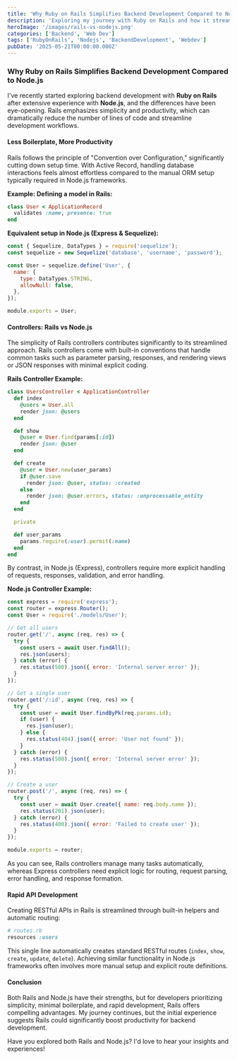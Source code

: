 ```yaml
---
title: 'Why Ruby on Rails Simplifies Backend Development Compared to Node.js'
description: 'Exploring my journey with Ruby on Rails and how it streamlines backend web development compared to Node.js.'
heroImage: '/images/rails-vs-nodejs.png'
categories: ['Backend', 'Web Dev']
tags: ['RubyOnRails', 'Nodejs', 'BackendDevelopment', 'Webdev']
pubDate: '2025-05-21T00:00:00.000Z'
---
```


### Why Ruby on Rails Simplifies Backend Development Compared to Node.js

I've recently started exploring backend development with **Ruby on Rails** after extensive experience with **Node.js**, and the differences have been eye-opening. Rails emphasizes simplicity and productivity, which can dramatically reduce the number of lines of code and streamline development workflows.

#### Less Boilerplate, More Productivity

Rails follows the principle of "Convention over Configuration," significantly cutting down setup time. With Active Record, handling database interactions feels almost effortless compared to the manual ORM setup typically required in Node.js frameworks.

**Example: Defining a model in Rails:**

```ruby
class User < ApplicationRecord
  validates :name, presence: true
end
```

**Equivalent setup in Node.js (Express & Sequelize):**

```javascript
const { Sequelize, DataTypes } = require('sequelize');
const sequelize = new Sequelize('database', 'username', 'password');

const User = sequelize.define('User', {
  name: {
    type: DataTypes.STRING,
    allowNull: false,
  },
});

module.exports = User;
```

#### Controllers: Rails vs Node.js

The simplicity of Rails controllers contributes significantly to its streamlined approach. Rails controllers come with built-in conventions that handle common tasks such as parameter parsing, responses, and rendering views or JSON responses with minimal explicit coding.

**Rails Controller Example:**

```ruby
class UsersController < ApplicationController
  def index
    @users = User.all
    render json: @users
  end

  def show
    @user = User.find(params[:id])
    render json: @user
  end

  def create
    @user = User.new(user_params)
    if @user.save
      render json: @user, status: :created
    else
      render json: @user.errors, status: :unprocessable_entity
    end
  end

  private

  def user_params
    params.require(:user).permit(:name)
  end
end
```

By contrast, in Node.js (Express), controllers require more explicit handling of requests, responses, validation, and error handling.

**Node.js Controller Example:**

```javascript
const express = require('express');
const router = express.Router();
const User = require('./models/User');

// Get all users
router.get('/', async (req, res) => {
  try {
    const users = await User.findAll();
    res.json(users);
  } catch (error) {
    res.status(500).json({ error: 'Internal server error' });
  }
});

// Get a single user
router.get('/:id', async (req, res) => {
  try {
    const user = await User.findByPk(req.params.id);
    if (user) {
      res.json(user);
    } else {
      res.status(404).json({ error: 'User not found' });
    }
  } catch (error) {
    res.status(500).json({ error: 'Internal server error' });
  }
});

// Create a user
router.post('/', async (req, res) => {
  try {
    const user = await User.create({ name: req.body.name });
    res.status(201).json(user);
  } catch (error) {
    res.status(400).json({ error: 'Failed to create user' });
  }
});

module.exports = router;
```

As you can see, Rails controllers manage many tasks automatically, whereas Express controllers need explicit logic for routing, request parsing, error handling, and response formation.

#### Rapid API Development

Creating RESTful APIs in Rails is streamlined through built-in helpers and automatic routing:

```ruby
# routes.rb
resources :users
```

This single line automatically creates standard RESTful routes (`index`, `show`, `create`, `update`, `delete`). Achieving similar functionality in Node.js frameworks often involves more manual setup and explicit route definitions.

#### Conclusion

Both Rails and Node.js have their strengths, but for developers prioritizing simplicity, minimal boilerplate, and rapid development, Rails offers compelling advantages. My journey continues, but the initial experience suggests Rails could significantly boost productivity for backend development.

Have you explored both Rails and Node.js? I'd love to hear your insights and experiences!
